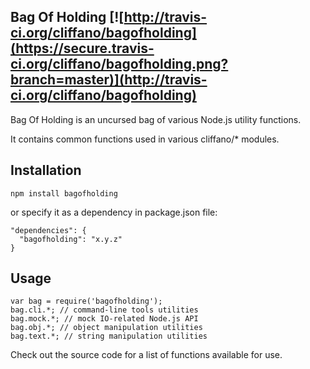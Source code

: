 Bag Of Holding [![http://travis-ci.org/cliffano/bagofholding](https://secure.travis-ci.org/cliffano/bagofholding.png?branch=master)](http://travis-ci.org/cliffano/bagofholding)
-----------

Bag Of Holding is an uncursed bag of various Node.js utility functions.

It contains common functions used in various cliffano/* modules.

Installation
------------

    npm install bagofholding

or specify it as a dependency in package.json file:

    "dependencies": {
      "bagofholding": "x.y.z"
    }

Usage
-----

    var bag = require('bagofholding');
    bag.cli.*; // command-line tools utilities
    bag.mock.*; // mock IO-related Node.js API
    bag.obj.*; // object manipulation utilities
    bag.text.*; // string manipulation utilities

Check out the source code for a list of functions available for use.